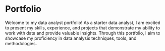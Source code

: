 # Portfolio
Welcome to my data analyst portfolio! As a starter data analyst, I am excited to present my skills, experience, and projects that demonstrate my ability to work with data and provide valuable insights. Through this portfolio, I aim to showcase my proficiency in data analysis techniques, tools, and methodologies.
